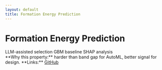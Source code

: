 ```yaml
---
layout: default
title: Formation Energy Prediction
---
```

# Formation Energy Prediction
<div class="media">
  <img src="/assets/img/projects/formation-energy/hero.png" alt="">
</div>
<div class="metrics">
  <span class="metric">LLM-assisted selection</span>
  <span class="metric alt">GBM baseline</span>
  <span class="metric good">SHAP analysis</span>
</div>
**Why this property:** harder than band gap for AutoML, better signal for design.  
**Links:** <a class="btn" href="REPO_URL" target="_blank">GitHub</a>
